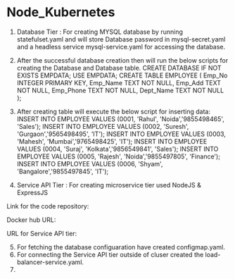 # Node_Kubernetes

1) Database Tier : For creating MYSQL database by running statefulset.yaml and will store Database password in mysql-secret.yaml and a headless service mysql-service.yaml for accessing the database.

2) After the successful database creation then will run the below scripts for creating the Database and Database table.
    CREATE DATABASE IF NOT EXISTS EMPDATA;
        USE EMPDATA;
    CREATE TABLE EMPLOYEE (
      Emp_No INTEGER PRIMARY KEY,
      Emp_Name TEXT NOT NULL,
      Emp_Add TEXT NOT NULL,
      Emp_Phone TEXT NOT NULL,
      Dept_Name TEXT NOT NULL
    );
  
3) After creating table will execute the below script for inserting data:
    INSERT INTO EMPLOYEE VALUES (0001, 'Rahul', 'Noida','9855498465',  'Sales');
    INSERT INTO EMPLOYEE VALUES (0002, 'Suresh', 'Gurgaon','9565498495',  'IT');
    INSERT INTO EMPLOYEE VALUES (0003, 'Mahesh', 'Mumbai','9765498425',  'IT');
    INSERT INTO EMPLOYEE VALUES (0004, 'Suraj', 'Kolkata','9856549841',  'Sales');
    INSERT INTO EMPLOYEE VALUES (0005, 'Rajesh', 'Noida','9855497805', 'Finance');
    INSERT INTO EMPLOYEE VALUES (0006, 'Shyam', 'Bangalore','9855497845', 'IT');
    
4) Service API Tier : For creating microservice tier used NodeJS & ExpressJS

Link for the code repository:

Docker hub URL: 

URL for Service API tier:

5) For fetching the database configuaration have created configmap.yaml.
6) For connecting the Service API tier outside of cluser created the load-balancer-service.yaml.
7) 
